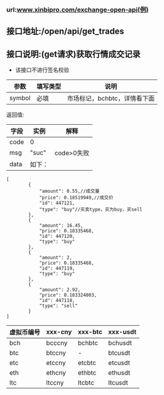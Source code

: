 ### url:www.xinbipro.com/exchange-open-api(例)## 接口地址:/open/api/get_trades## 接口说明:(get请求)获取行情成交记录* 该接口不进行签名校验|参数|	填写类型|	说明||------------|--------|-----------------------------||symbol|	必填|	市场标记，bchbtc，详情看下面|返回值:|字段|	实例|	解释||------------|--------|---------------||code|	0	| |msg|	"suc"|	code>0失败||data|	如下：|```[        {            "amount": 0.55,//成交量            "price": 0.18519949,//成交价            "id": 447121,            "type": "buy"//买卖type，买为buy，买sell        },        {            "amount": 16.45,            "price": 0.18335468,            "id": 447120,            "type": "buy"        },        {            "amount": 2,            "price": 0.18335468,            "id": 447119,            "type": "buy"        },        {            "amount": 2.92,            "price": 0.183324003,            "id": 447118,            "type": "sell"        }]```|虚拟币编号|xxx-cny|xxx-btc|xxx-usdt||------------|--------|-----------|----------||bch|	bcccny|	bchbtc|	bchusdt||btc|	btccny|	-|	btcusdt||etc|	etccny|	etcbtc|	etcusdt||eth|	ethcny|	ethbtc|	ethusdt||ltc|	ltccny|	ltcbtc|	ltcusdt|